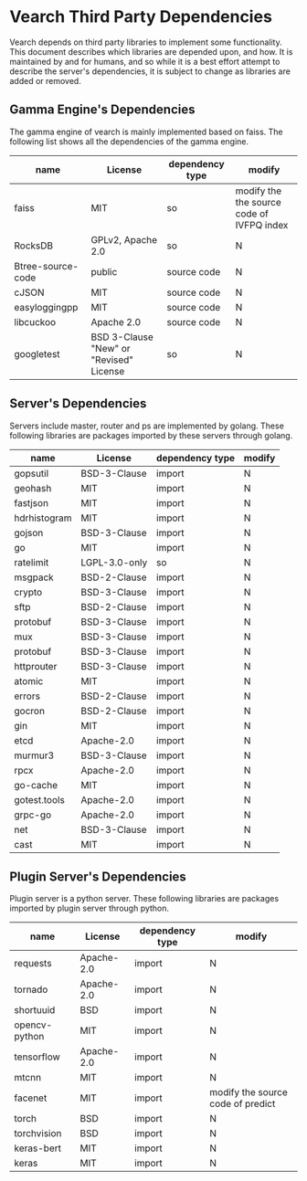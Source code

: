 
# Vearch Third Party Dependencies

Vearch depends on third party libraries to implement some functionality. This document describes which libraries are depended upon, and how. It is maintained by and for humans, and so while it is a best effort attempt to describe the server's dependencies, it is subject to change as libraries are added or removed.

## Gamma Engine's Dependencies

The gamma engine of vearch is mainly implemented based on faiss. The following list shows all the dependencies of the gamma engine.

| name         | License                                  | dependency type | modify  |
|---------------|------------------------------------------|-----------------|------------------------|
| faiss       | MIT                       | so              | modify the the source code of IVFPQ index  |
| RocksDB       | GPLv2, Apache 2\.0                        | so              | N                      |
| Btree-source-code       | public                        | source code        | N                      |
| cJSON         | MIT                                      | source code     | N                      |
| easyloggingpp | MIT                                      | source code     | N                      |
| libcuckoo     | Apache 2\.0                              | source code     | N                      |
| googletest    | BSD 3\-Clause "New" or "Revised" License | so              | N                      |


## Server's Dependencies

Servers include master, router and ps are implemented by golang. These following libraries are packages imported by these servers through golang.

| name          | License          | dependency type | modify |
|---------------|------------------|-----------------|------------------------|
| gopsutil      | BSD\-3\-Clause   | import          | N                      |
| geohash       | MIT              | import          | N                      |
| fastjson      | MIT              | import          | N                      |
| hdrhistogram  | MIT              | import          | N                      |
| gojson        | BSD\-3\-Clause   | import          | N                      |
| go            | MIT              | import          | N                      |
| ratelimit     | LGPL\-3\.0\-only | so              | N                      |
| msgpack       | BSD\-2\-Clause   | import          | N                      |
| crypto        | BSD\-3\-Clause   | import          | N                      |
| sftp          | BSD\-2\-Clause   | import          | N                      |
| protobuf      | BSD\-3\-Clause   | import          | N                      |
| mux           | BSD\-3\-Clause   | import          | N                      |
| protobuf      | BSD\-3\-Clause   | import          | N                      |
| httprouter    | BSD\-3\-Clause   | import          | N                      |
| atomic        | MIT              | import          | N                      |
| errors        | BSD\-2\-Clause   | import          | N                      |
| gocron        | BSD\-2\-Clause   | import          | N                      |
| gin           | MIT              | import          | N                      |
| etcd          | Apache\-2\.0     | import          | N                      |
| murmur3       | BSD\-3\-Clause   | import          | N                      |
| rpcx          | Apache\-2\.0     | import          | N                      |
| go\-cache     | MIT              | import          | N                      |
| gotest\.tools | Apache\-2\.0     | import          | N                      |
| grpc\-go      | Apache\-2\.0     | import          | N                      |
| net           | BSD\-3\-Clause   | import          | N                      |
| cast          | MIT              | import          | N                      |


## Plugin Server's Dependencies

Plugin server is a python server. These following libraries are packages imported by plugin server through python.

| name           | License      | dependency type | modify                            |
| -------------- | ------------ | --------------- | --------------------------------- |
| requests       | Apache\-2\.0 | import          | N                                 |
| tornado        | Apache\-2\.0 | import          | N                                 |
| shortuuid      | BSD          | import          | N                                 |
| opencv\-python | MIT          | import          | N                                 |
| tensorflow     | Apache\-2\.0 | import          | N                                 |
| mtcnn          | MIT          | import          | N                                 |
| facenet        | MIT          | import          | modify the source code of predict |
| torch          | BSD          | import          | N                                 |
| torchvision    | BSD          | import          | N                                 |
| keras-bert     | MIT          | import          | N                                 |
| keras          | MIT          | import          | N                                 |




